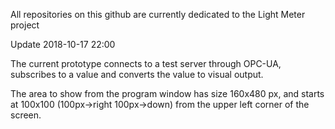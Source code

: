 All repositories on this github are currently dedicated to the Light Meter project

Update 2018-10-17 22:00

The current prototype connects to a test server through OPC-UA, subscribes to a value and converts the value to visual output.

The area to show from the program window has size 160x480 px, and starts at 100x100 (100px->right 100px->down) from the upper left corner of the screen.
